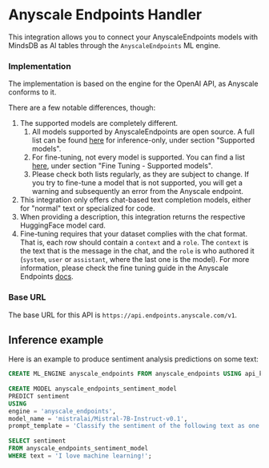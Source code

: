 # Anyscale Endpoints Handler

This integration allows you to connect your AnyscaleEndpoints models with MindsDB as AI tables through the `AnyscaleEndpoints` ML engine.


### Implementation

The implementation is based on the engine for the OpenAI API, as Anyscale conforms to it.

There are a few notable differences, though:
1. The supported models are completely different. 
   1. All models supported by AnyscaleEndpoints are open source. A full list can be found [here](https://app.endpoints.anyscale.com/docs) for inference-only, under section "Supported models".
   2. For fine-tuning, not every model is supported. You can find a list [here](https://app.endpoints.anyscale.com/docs), under section "Fine Tuning - Supported models".
   3. Please check both lists regularly, as they are subject to change. If you try to fine-tune a model that is not supported, you will get a warning and subsequently an error from the Anyscale endpoint.
2. This integration only offers chat-based text completion models, either for "normal" text or specialized for code.
3. When providing a description, this integration returns the respective HuggingFace model card.
4. Fine-tuning requires that your dataset complies with the chat format. That is, each row should contain a `context` and a `role`. The `context` is the text that is the message in the chat, and the `role` is who authored it (`system`, `user` or `assistant`, where the last one is the model). For more information, please check the fine tuning guide in the Anyscale Endpoints [docs](https://app.endpoints.anyscale.com/docs).

### Base URL
The base URL for this API is `https://api.endpoints.anyscale.com/v1`.

## Inference example

Here is an example to produce sentiment analysis predictions on some text:

```sql
CREATE ML_ENGINE anyscale_endpoints FROM anyscale_endpoints USING api_key = 'your-api-key';
    
CREATE MODEL anyscale_endpoints_sentiment_model
PREDICT sentiment
USING
engine = 'anyscale_endpoints',
model_name = 'mistralai/Mistral-7B-Instruct-v0.1',
prompt_template = 'Classify the sentiment of the following text as one of `positive`, `neutral` or `negative`: {{text}}';
    
SELECT sentiment 
FROM anyscale_endpoints_sentiment_model
WHERE text = 'I love machine learning!';
```
